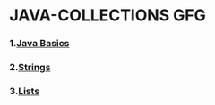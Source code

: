 # JAVA-COLLECTIONS GFG
### 1.[Java Basics](https://github.com/Rani-dha/JAVA-COLLECTIONS/tree/master/java%20basics)


### 2.[Strings](https://github.com/Rani-dha/JAVA-COLLECTIONS/tree/master/Strings)

### 3.[Lists](https://github.com/Rani-dha/JAVA-COLLECTIONS/tree/master/Lists)
